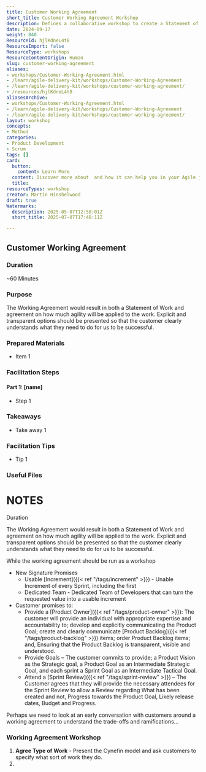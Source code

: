 ```yaml
---
title: Customer Working Agreement
short_title: Customer Working Agreement Workshop
description: Defines a collaborative workshop to create a Statement of Work and clarify customer and provider responsibilities, agility level, and key commitments for project success.
date: 2024-09-17
weight: 840
ResourceId: hjlKdneL4t8
ResourceImport: false
ResourceType: workshops
ResourceContentOrigin: Human
slug: customer-working-agreement
aliases:
- workshops/Customer-Working-Agreement.html
- /learn/agile-delivery-kit/workshops/Customer-Working-Agreement
- /learn/agile-delivery-kit/workshops/customer-working-agreement/
- /resources/hjlKdneL4t8
aliasesArchive:
- workshops/Customer-Working-Agreement.html
- /learn/agile-delivery-kit/workshops/Customer-Working-Agreement
- /learn/agile-delivery-kit/workshops/customer-working-agreement/
layout: workshop
concepts:
- Method
categories:
- Product Development
- Scrum
tags: []
card:
  button:
    content: Learn More
  content: Discover more about  and how it can help you in your Agile journey!
  title: 
resourceTypes: workshop
creator: Martin Hinshelwood
draft: true
Watermarks:
  description: 2025-05-07T12:58:01Z
  short_title: 2025-07-07T17:48:11Z

---
```

## Customer Working Agreement

### Duration

~60 Minutes

### Purpose

The Working Agreement would result in both a Statement of Work and agreement on how much agility will be applied to the work. Explicit and transparent options should be presented so that the customer clearly understands what they need to do for us to be successful.

### Prepared Materials

- Item 1

### Facilitation Steps

#### Part 1: [name]

- Step 1

### Takeaways

- Take away 1

### Facilitation Tips

- Tip 1

### Useful Files

# NOTES

Duration

The Working Agreement would result in both a Statement of Work and agreement on how much agility will be applied to the work. Explicit and transparent options should be presented so that the customer clearly understands what they need to do for us to be successful.

While the working agreement should be run as a workshop

- New Signature Promises
  - Usable [Increment]({{< ref "/tags/increment" >}}) - Unable Increment of every Sprint, including the first
  - Dedicated Team - Dedicated Team of Developers that can turn the requested value into a usable increment
- Customer promises to:
  - Provide a [Product Owner]({{< ref "/tags/product-owner" >}}): The customer will provide an individual with appropriate expertise and accountability to; develop and explicitly communicating the Product Goal; create and clearly communicate [Product Backlog]({{< ref "/tags/product-backlog" >}}) items; order Product Backlog items; and, Ensuring that the Product Backlog is transparent, visible and understood.
  - Provide Goals – The customer commits to provide; a Product Vision as the Strategic goal, a Product Goal as an Intermediate Strategic Goal, and each sprint a Sprint Goal as an Intermediate Tactical Goal.
  - Attend a [Sprint Review]({{< ref "/tags/sprint-review" >}}) – The Customer agrees that they will provide the necessary attendees for the Sprint Review to allow a Review regarding What has been created and not, Progress towards the Product Goal, Likely release dates, Budget and Progress.

Perhaps we need to look at an early conversation with customers around a working agreement to understand the trade-offs and ramifications…

### Working Agreement Workshop

1. **Agree Type of Work** - Present the Cynefin model and ask customers to specify what sort of work they do.
2.
